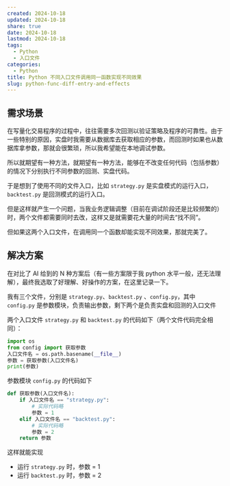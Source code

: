 ```yaml
---
created: 2024-10-18
updated: 2024-10-18
share: true
date: 2024-10-18
lastmod: 2024-10-18
tags:
  - Python
  - 入口文件
categories:
  - Python
title: Python 不同入口文件调用同一函数实现不同效果
slug: python-func-diff-entry-and-effects
---
```


## 需求场景

在写量化交易程序的过程中，往往需要多次回测以验证策略及程序的可靠性。由于一些特别的原因，实盘时我需要从数据库去获取相应的参数，而回测时如果也从数据库拿参数，那就会很繁琐，所以我希望能在本地调试参数。

所以就期望有一种方法，就期望有一种方法，能够在不改变任何代码（包括参数）的情况下分别执行不同参数的回测、实盘代码。

于是想到了使用不同的文件入口，比如 `strategy.py` 是实盘模式的运行入口，`backtest.py` 是回测模式的运行入口。

但是这样就产生一个问题，当我业务逻辑调整（目前在调试阶段还是比较频繁的）时，两个文件都需要同时去改，这样又是就需要花大量的时间去“找不同”。

但如果这两个入口文件，在调用同一个函数却能实现不同效果，那就完美了。

## 解决方案

在对比了 AI 给到的 N 种方案后（有一些方案限于我 python 水平一般，还无法理解），最终我选取了好理解、好操作的方案，在这里记录一下。

我有三个文件，分别是 `strategy.py`、`backtest.py` 、`config.py`，其中 `config.py` 是参数模块，负责输出参数，剩下两个是负责实盘和回测的入口文件

两个入口文件 `strategy.py` 和 `backtest.py` 的代码如下（两个文件代码完全相同）：

```python
import os
from config import 获取参数
入口文件名 = os.path.basename(__file__)
参数 = 获取参数(入口文件名)
print(参数)
```

参数模块 `config.py` 的代码如下

```python
def 获取参数(入口文件名):
    if 入口文件名 == "strategy.py":
        # 实际代码略
        参数 = 1
    elif 入口文件名 == "backtest.py":
        # 实际代码略
        参数 = 2
    return 参数
```

这样就能实现
- 运行 `strategy.py` 时，参数 = 1
- 运行 `backtest.py` 时，参数 = 2